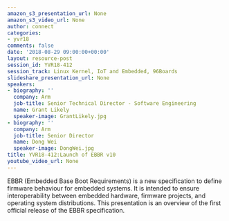 ```yaml
---
amazon_s3_presentation_url: None
amazon_s3_video_url: None
author: connect
categories:
- yvr18
comments: false
date: '2018-08-29 09:00:00+00:00'
layout: resource-post
session_id: YVR18-412
session_track: Linux Kernel, IoT and Embedded, 96Boards
slideshare_presentation_url: None
speakers:
- biography: ''
  company: Arm
  job-title: Senior Technical Director - Software Engineering
  name: Grant Likely
  speaker-image: GrantLikely.jpg
- biography: ''
  company: Arm
  job-title: Senior Director
  name: Dong Wei
  speaker-image: DongWei.jpg
title: YVR18-412:Launch of EBBR v10
youtube_video_url: None
---
```


EBBR (Embedded Base Boot Requirements) is a new specification to define firmware behaviour for embedded systems. It is intended to ensure interoperability between embedded hardware, firmware projects, and operating system distributions. This presentation is an overview of the first official release of the EBBR specification.